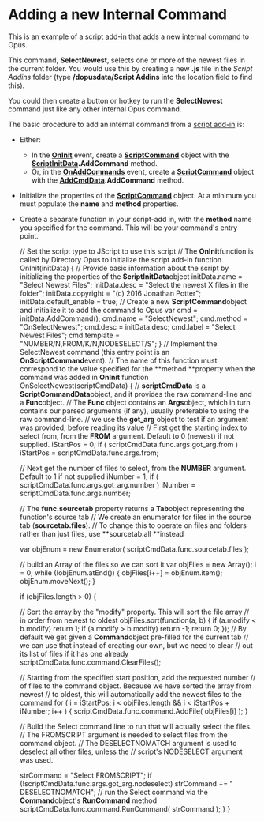 # Adding a new Internal Command

This is an example of a [script add-in](../script_add-ins/README.md) that adds a new internal command to Opus.

This command, **SelectNewest**, selects one or more of the newest files in the current folder. You would use this by creating a new **.js** file in the *Script Addins* folder (type **/dopusdata/Script Addins** into the location field to find this).

You could then create a button or hotkey to run the **SelectNewest** command just like any other internal Opus command.

The basic procedure to add an internal command from a [script add-in](../script_add-ins/README.md) is:

- Either:
  - In the **[OnInit](/Manual/reference/scripting_reference/scripting_events/oninit.md)** event, create a **[ScriptCommand](/Manual/reference/scripting_reference/scripting_objects/scriptcommand.md)** object with the **[ScriptInitData](/Manual/reference/scripting_reference/scripting_objects/scriptinitdata.md).AddCommand** method.
  - Or, in the **[OnAddCommands](/Manual/reference/scripting_reference/scripting_events/onaddcommands.md)** event, create a **[ScriptCommand](/Manual/reference/scripting_reference/scripting_objects/scriptcommand.md)** object with the **[AddCmdData](/Manual/reference/scripting_reference/scripting_objects/addcmddata.md).AddCommand** method.

- Initialize the properties of the **[ScriptCommand](/Manual/reference/scripting_reference/scripting_objects/scriptcommand.md)** object. At a minimum you must populate the **name** and **method** properties.
- Create a separate function in your script-add in, with the **method** name you specified for the command. This will be your command's entry point.

    // Set the script type to JScript to use this script
    // The **OnInit**function is called by Directory Opus to initialize the script add-in
    function OnInit(initData) {
    // Provide basic information about the script by initializing the properties of the **ScriptInitData**object
    initData.name = "Select Newest Files";
    initData.desc = "Select the newest X files in the folder";
    initData.copyright = "(c) 2016 Jonathan Potter";
    initData.default_enable = true;
    // Create a new **ScriptCommand**object and initialize it to add the command to Opus
    var cmd = initData.AddCommand();
    cmd.name = "SelectNewest";
    cmd.method = "OnSelectNewest";
    cmd.desc = initData.desc;
    cmd.label = "Select Newest Files";
    cmd.template = "NUMBER/N,FROM/K/N,NODESELECT/S";
    }
    // Implement the SelectNewest command (this entry point is an **OnScriptCommand**event).
    // The name of this function must correspond to the value specified for the **method **property when the command was added in **OnInit**
    function OnSelectNewest(scriptCmdData) {
    // **scriptCmdData** is a **ScriptCommandData**object, and it provides the raw command-line and a **Func**object.
    // The **Func** object contains an **Args**object, which in turn contains our parsed arguments (if any), usually preferable to using the raw command-line.
    // we use the **got_arg** object to test if an argument was provided, before reading its value
    // First get the starting index to select from, from the **FROM** argument. Default to 0 (newest) if not supplied.
    iStartPos = 0;
    if ( scriptCmdData.func.args.got_arg.from ) iStartPos = scriptCmdData.func.args.from;

    // Next get the number of files to select, from the **NUMBER** argument. Default to 1 if not supplied
    iNumber = 1;
    if ( scriptCmdData.func.args.got_arg.number ) iNumber = scriptCmdData.func.args.number;

    // The **func.sourcetab** property returns a **Tab**object representing the function's source tab
    // We create an enumerator for files in the source tab (**sourcetab.files**).
    // To change this to operate on files and folders rather than just files, use **sourcetab.all **instead

    var objEnum = new Enumerator( scriptCmdData.func.sourcetab.files );

    // build an Array of the files so we can sort it
    var objFiles = new Array();
    i = 0;
    while (!objEnum.atEnd()) {
    objFiles[i++] = objEnum.item();
    objEnum.moveNext();
    }

    if (objFiles.length > 0) {

    // Sort the array by the "modify" property. This will sort the file array
    // in order from newest to oldest
    objFiles.sort(function(a, b) {
    if (a.modify < b.modify)
    return 1;
    if (a.modify > b.modify)
    return -1;
    return 0;
    });
    // By default we get given a **Command**object pre-filled for the current tab
    // we can use that instead of creating our own, but we need to clear
    // out its list of files if it has one already
    scriptCmdData.func.command.ClearFiles();

    // Starting from the specified start position, add the requested number
    // of files to the command object. Because we have sorted the array from newest
    // to oldest, this will automatically add the newest files to the command
    for ( i = iStartPos; i < objFiles.length && i < iStartPos + iNumber; i++ ) {
    scriptCmdData.func.command.AddFile( objFiles[i] );
    }

    // Build the Select command line to run that will actually select the files.
    // The FROMSCRIPT argument is needed to select files from the command object.
    // The DESELECTNOMATCH argument is used to deselect all other files, unless the
    // script's NODESELECT argument was used.

    strCommand = "Select FROMSCRIPT";
    if (!scriptCmdData.func.args.got_arg.nodeselect)
    strCommand += " DESELECTNOMATCH";
    // run the Select command via the **Command**object's **RunCommand** method
    scriptCmdData.func.command.RunCommand( strCommand );
    }
    }

  
